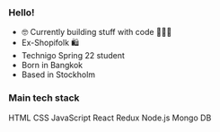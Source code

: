 ### Hello!
- 🤓 Currently building stuff with code 👩🏻‍💻
- Ex-Shopifolk 🛍️
- Technigo Spring 22 student
- Born in Bangkok
- Based in Stockholm

### Main tech stack 
HTML
CSS
JavaScript
React
Redux
Node.js
Mongo DB

<!---
rawisou/rawisou is a ✨ special ✨ repository because its `README.md` (this file) appears on your GitHub profile.
You can click the Preview link to take a look at your changes.
--->

